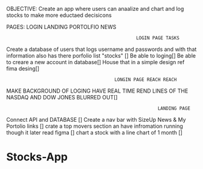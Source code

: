 OBJECTIVE: Create an app where users can anaalize and chart and log stocks to make more eductaed decisicons

PAGES:
LOGIN
LANDING
PORTOLFIO 
NEWS 


                                                    LOGIN PAGE TASKS

Create a database  of users that logs username and passwords and with that information also has there porfolio list "stocks" []
 Be able to loging[] 
 Be able to creare a new account in database[]
 House that in  a simple design ref fima desing[]

                                
                                
                                            LONGIN PAGE REACH REACH
 MAKE BACKGROUND OF LOGING HAVE REAL TIME REND LINES OF THE NASDAQ AND DOW JONES BLURRED OUT[]


                                                            LANDING PAGE
Connect API and DATABASE []
Create a nav bar with SizeUp News & My Portolio links []
crate a top movers section an have infromation running though it later  read figma []
chart a stock with a line chart of 1 month []
# Stocks-App
